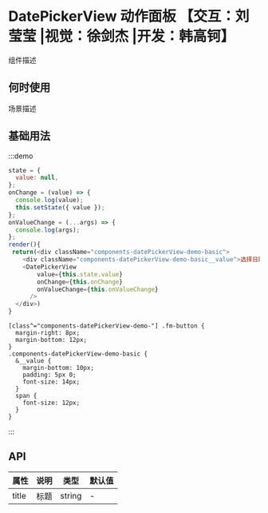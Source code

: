 # DatePickerView 动作面板 【交互：刘莹莹 |视觉：徐剑杰 |开发：韩高钶】

组件描述

## 何时使用

场景描述

## 基础用法

:::demo

```js
state = {
  value: null,
};
onChange = (value) => {
  console.log(value);
  this.setState({ value });
};
onValueChange = (...args) => {
  console.log(args);
};
render(){
 return(<div className="components-datePickerView-demo-basic">
    <div className="components-datePickerView-demo-basic__value">选择日期: <span>{this.state.value ? this.state.value.toString() : ''}</span></div>
    <DatePickerView
        value={this.state.value}
        onChange={this.onChange}
        onValueChange={this.onValueChange}
      />
  </div>)
}
```

```less
[class^="components-datePickerView-demo-"] .fm-button {
  margin-right: 8px;
  margin-bottom: 12px;
}
.components-datePickerView-demo-basic {
  &__value {
    margin-bottom: 10px;
    padding: 5px 0;
    font-size: 14px;
  }
  span {
    font-size: 12px;
  }
}
```

:::

## API

| 属性 | 说明         | 类型                                            | 默认值    |
| ---- | ------------ | ----------------------------------------------- | --------- |
| title | 标题 | string | - |



